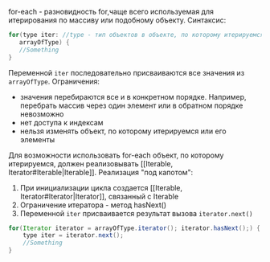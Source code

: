 for-each - разновидность for,чаще всего используемая для итерирования по массиву или подобному объекту. Синтаксис:
```java
for(type iter: //type - тип объектов в объекте, по которому итерируемся
   arrayOfType) {
   //Something
}
```
Переменной `iter` последовательно присваиваются все значения из `arrayOfType`.
Ограничения:
* значения перебираются все и в конкретном порядке. Например, перебрать массив через один элемент или в обратном порядке невозможно
* нет доступа к индексам
* нельзя изменять объект, по которому итерируемся или его элементы

Для возможности использовать for-each объект, по которому итерируемся, должен реализовывать [[Iterable, Iterator#Iterable|Iterable]].
Реализация "под капотом":
1. При инициализации цикла создается [[Iterable, Iterator#Iterator|Iterator]], связанный с Iterable
2. Ограничение итератора - метод hasNext()
3. Переменной `iter` присваивается результат вызова `iterator.next()`
```java
for(Iterator iterator = arrayOfType.iterator(); iterator.hasNext();) {
	type iter = iterator.next();
	//Something
}
```
